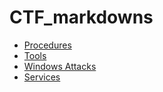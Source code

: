 # CTF_markdowns

- [Procedures](Procedures/Procedures.md)
- [Tools](Tools/tools.md)
- [Windows Attacks](attacks/Windows/windows_attack.md)
- [Services](services/service.md)
